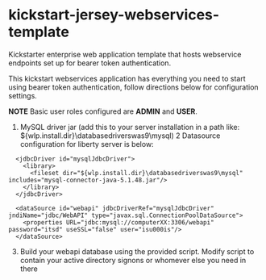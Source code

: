 # kickstart-jersey-webservices-template
Kickstarter enterprise web application template that hosts webservice endpoints set up for bearer token authentication.

This kickstart webservices application has everything you need to start using bearer token authentication, follow directions below for configuration settings.

**NOTE** Basic user roles configured are **ADMIN** and **USER**.

1. MySQL driver jar (add this to your server installation in a path like:  ${wlp.install.dir}\databasedriverswas9\mysql)
2 Datasource configuration for liberty server is below:
```
  <jdbcDriver id="mysqlJdbcDriver">
    <library>
      <fileset dir="${wlp.install.dir}\databasedriverswas9\mysql" includes="mysql-connector-java-5.1.48.jar"/>
    </library>
  </jdbcDriver>
  
  <dataSource id="webapi" jdbcDriverRef="mysqlJdbcDriver" jndiName="jdbc/WebAPI" type="javax.sql.ConnectionPoolDataSource">
    <properties URL="jdbc:mysql://computerXX:3306/webapi" password="itsd" useSSL="false" user="isu000is"/>
  </dataSource>
```
3. Build your webapi database using the provided script. Modify script to contain your active directory signons or whomever else you need in there
